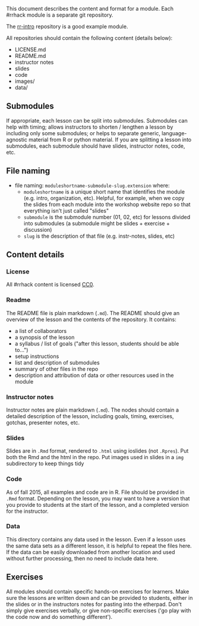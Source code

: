 This document describes the content and format for a module. Each #rrhack module is a separate git repository.

The [rr-intro](https://github.com/Reproducible-Science-Curriculum/rr-intro) repository is a good example module.

All repositories should contain the following content (details below):

* LICENSE.md
* README.md
* instructor notes
* slides
* code
* images/
* data/

## Submodules
If appropriate, each lesson can be split into submodules. Submodules can help with timing; allows instructors to shorten / lengthen a lesson by including only some submodules; or helps to separate generic, language-agnostic material from R or python material. If you are splitting a lesson into submodules, each submodule should have slides, instructor notes, code, etc.

## File naming
* file naming: `moduleshortname-submodule-slug.extension` where:
  * `moduleshortname` is a unique short name that identifies the module (e.g. intro, organization, etc). Helpful, for example, when we copy the slides from each module into the workshop website repo so that everything isn't just called "slides"
  * `submodule` is the submodule number (01, 02, etc) for lessons divided into submodules (a submodule might be slides + exercise + discussion)
  * `slug` is the description of that file (e.g. instr-notes, slides, etc)

## Content details
### License
All #rrhack content is licensed [CC0](https://creativecommons.org/publicdomain/zero/1.0/).

### Readme
The README file is plain markdown (`.md`). The README should give an overview of the lesson and the contents of the repository. It contains:
* a list of collaborators
* a synopsis of the lesson
* a syllabus / list of goals ("after this lesson, students should be able to...")
* setup instructions
* list and description of submodules
* summary of other files in the repo
* description and attribution of data or other resources used in the module

### Instructor notes
Instructor notes are plain markdown (`.md`). The nodes should contain a detailed description of the lesson, including goals, timing, exercises, gotchas, presenter notes, etc.

### Slides
Slides are in `.Rmd` format, rendered to `.html` using ioslides (not `.Rpres`). Put both the Rmd and the html in the repo. Put images used in slides in a `img` subdirectory to keep things tidy

### Code
As of fall 2015, all examples and code are in R. File should be provided in `.Rmd` format. Depending on the lesson, you may want to have a version that you provide to students at the start of the lesson, and a completed version for the instructor.

### Data
This directory contains any data used in the lesson. Even if a lesson uses the same data sets as a different lesson, it is helpful to repeat the files here. If the data can be easily downloaded from another location and used without further processing, then no need to include data here.

## Exercises
All modules should contain specific hands-on exercises for learners. Make sure the lessons are written down and can be provided to students, either in the slides or in the instructors notes for pasting into the etherpad. Don't simply give exercises verbally, or give non-specific exercises ('go play with the code now and do something different').
